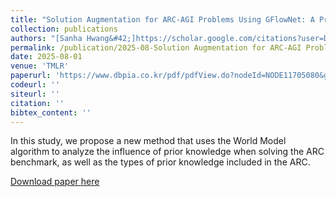 ```yaml
---
title: "Solution Augmentation for ARC-AGI Problems Using GFlowNet: A Probabilistic Exploration Approach"
collection: publications
authors: "[Sanha Hwang&#42;]https://scholar.google.com/citations?user=DNIeCSMAAAAJ), [Seungpil Lee](iamseungpil.github.io), [Sejin Kim&#42;](https://sejinkimm.github.io/), [Jihwan Lee](https://scholar.google.com/citations?hl=en&user=6CeMbuMAAAAJ), and [**Sundong Kim†**](https://sundong.kim)"
permalink: /publication/2025-08-Solution Augmentation for ARC-AGI Problems Using GFlowNet A Probabilistic Exploration Approach
date: 2025-08-01
venue: 'TMLR'
paperurl: 'https://www.dbpia.co.kr/pdf/pdfView.do?nodeId=NODE11705080&googleIPSandBox=false&mark=0&ipRange=false&b2cLoginYN=false&aiChatView=A&readTime=5-10&isPDFSizeAllowed=true&accessgl=Y&language=ko_KR&hasTopBanner=true'
codeurl: ''
siteurl: ''
citation: ''
bibtex_content: ''
---
```

In this study, we propose a new method that uses the World Model algorithm to analyze the influence of prior knowledge when solving the ARC benchmark, as well as the types of prior knowledge included in the ARC.

[Download paper here](https://www.dbpia.co.kr/pdf/pdfView.do?nodeId=NODE11705080&googleIPSandBox=false&mark=0&ipRange=false&b2cLoginYN=false&aiChatView=A&readTime=5-10&isPDFSizeAllowed=true&accessgl=Y&language=ko_KR&hasTopBanner=true)

<!-- Recommended citation: Your Name, You. (2015). "Paper Title Number 3." <i>Journal 1</i>. 1(3). -->